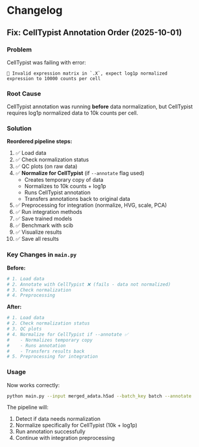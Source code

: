 # Changelog

## Fix: CellTypist Annotation Order (2025-10-01)

### Problem
CellTypist was failing with error:
```
🛑 Invalid expression matrix in `.X`, expect log1p normalized expression to 10000 counts per cell
```

### Root Cause
CellTypist annotation was running **before** data normalization, but CellTypist requires log1p normalized data to 10k counts per cell.

### Solution
**Reordered pipeline steps:**

1. ✅ Load data
2. ✅ Check normalization status  
3. ✅ QC plots (on raw data)
4. ✅ **Normalize for CellTypist** (if `--annotate` flag used)
   - Creates temporary copy of data
   - Normalizes to 10k counts + log1p
   - Runs CellTypist annotation
   - Transfers annotations back to original data
5. ✅ Preprocessing for integration (normalize, HVG, scale, PCA)
6. ✅ Run integration methods
7. ✅ Save trained models
8. ✅ Benchmark with scib
9. ✅ Visualize results
10. ✅ Save all results

### Key Changes in `main.py`

**Before:**
```python
# 1. Load data
# 2. Annotate with CellTypist ❌ (fails - data not normalized)
# 3. Check normalization
# 4. Preprocessing
```

**After:**
```python
# 1. Load data
# 2. Check normalization status
# 3. QC plots
# 4. Normalize for CellTypist if --annotate ✅
#    - Normalizes temporary copy
#    - Runs annotation
#    - Transfers results back
# 5. Preprocessing for integration
```

### Usage
Now works correctly:
```bash
python main.py --input merged_adata.h5ad --batch_key batch --annotate
```

The pipeline will:
1. Detect if data needs normalization
2. Normalize specifically for CellTypist (10k + log1p)
3. Run annotation successfully
4. Continue with integration preprocessing
